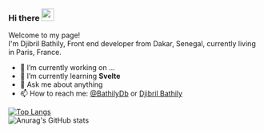 ### Hi there <img src="https://media.giphy.com/media/hvRJCLFzcasrR4ia7z/giphy.gif" width="25px">


<!-- **thily00/thily00** is a ✨ _special_ ✨ repository because its `README.md` (this file) appears on your GitHub profile. -->

Welcome to my page! <br/>
I'm Djibril Bathily, Front end developer from  Dakar, Senegal, currently living in Paris, France.

- 🔭 I’m currently working on ...
- 🌱 I’m currently learning <strong> Svelte </strong>
- 💬 Ask me about anything
- 📫 How to reach me: [@BathilyDb](https://twitter.com/BathilyDb) or <a rel="me" href="https://www.linkedin.com/in/djibril-bathily-1016971aa/">Djibril Bathily</a>

<!-- - 👯 I’m looking to collaborate on ...
- 🤔 I’m looking for help with ... -->


[![Top Langs](https://github-readme-stats.vercel.app/api/top-langs/?username=thily00&layout=compact)](https://github.com/anuraghazra/github-readme-stats)<br/>
![Anurag's GitHub stats](https://github-readme-stats.vercel.app/api?username=thily00&count_private=true&show_icons=true) 

